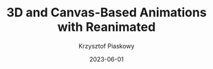 ---
slug: "/talks/react-native-connection/june-2023/krzysztof-piaskowy-3d-and-canvas-based-animations-with-reanimated"
date: 2023-06-01
title: "3D and Canvas-Based Animations with Reanimated"
author: "Krzysztof Piaskowy"
video: 57Sm3C_gaRs
thumbnail: thumbnails/57Sm3C_gaRs.jpg
slides: 
tags: []
year: 2023
conference: react-native-connection
edition: june-2023
allow_ads: false
---